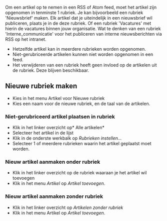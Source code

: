 Om een artikel op te nemen in een RSS of Atom feed, moet het artikel
zijn opgenomen in tenminste 1 rubriek. Je kan bijvoorbeeld een rubriek
'Nieuwsbrief' maken. Elk artikel dat je uiteindelijk in een nieuwsbrief
wil publiceren, plaats je in de deze rubriek. Of een rubriek 'Vacatures'
met hierin de vacatures binnen jouw organisatie. Wat te denken van een
rubriek 'Interne\_communicatie' voor het publiceren van interne
nieuwsberichten via RSS op het intranet.

-   Hetzelfde artikel kan in meerdere rubrieken worden opgenomen.
-   Niet-gerubriceerde artikelen kunnen niet worden opgenomen in een
    feed.
-   Het verwijderen van een rubriek heeft geen invloed op de artikelen
    uit de rubriek. Deze blijven beschikbaar.

Nieuwe rubriek maken
--------------------

-   Kies in het menu Artikel voor Nieuwe rubriek
-   Kies een naam voor de nieuwe rubriek, en de taal van de artikelen.

### Niet-gerubriceerd artikel plaatsen in rubriek

-   Klik in het linker overzicht op* Alle artikelen*
-   Selecteer het artikel in de lijst
-   Klik in de onderste werkbalk op *Rubrieken instellen…*
-   Selecteer 1 of meerdere rubrieken waarin het artikel geplaatst moet
    worden.

### Nieuw artikel aanmaken onder rubriek

-   Klik in het linker overzicht op de rubriek waaraan je het artikel
    wil toevoegen
-   Klik in het menu *Artikel* op *Artikel toevoegen*.

### Nieuw artikel aanmaken zonder rubriek

-   Klik in het linker overzicht op *Artikelen zonder rubriek*
-   Klik in het menu Artikel op *Artikel toevoegen*.

